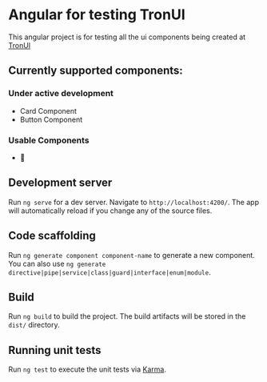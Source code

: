 # Angular for testing TronUI

This angular project is for testing all the ui components being created at [TronUI](https://github.com/Ahtritus/tron-ui)

## Currently supported components:

### Under active development

- Card Component
- Button Component

### Usable Components

- 👻

## Development server

Run `ng serve` for a dev server. Navigate to `http://localhost:4200/`. The app will automatically reload if you change any of the source files.

## Code scaffolding

Run `ng generate component component-name` to generate a new component. You can also use `ng generate directive|pipe|service|class|guard|interface|enum|module`.

## Build

Run `ng build` to build the project. The build artifacts will be stored in the `dist/` directory.

## Running unit tests

Run `ng test` to execute the unit tests via [Karma](https://karma-runner.github.io).
